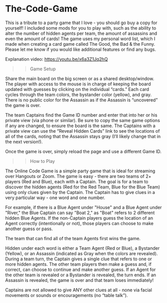 # The-Code-Game
This is a tribute to a party game that I love - you should go buy a copy for yourself! I included some mods for you to play with, such as the ability to alter the number of hidden agents per team, the amount of assassins and even the amount of cards! The game uses my personal word list, which I made when creating a card game called The Good, the Bad &amp; the Funny. Please let me know if you would like additional features or find any bugs.

Explanation video:
https://youtu.be/x6a3Z1Jq2hQ

>>Game Setup
 
Share the main board on the big screen or as a shared desktop/window. The player with access to the mouse is in charge of keeping the board updated with guesses by clicking on the individual “cards.” Each card cycles through the team colors, the bystander color (yellow), and gray. There is no public color for the Assassin as if the Assassin is “uncovered” the game is over.

The team Captains find the Game ID number and enter that into her or his private view (via phone or similar). Be sure to copy the same game options if any are changed, to ensure the board is the same. The Captains with a private view can use the “Reveal Hidden Cards” link to see the locations of all of the cards, noting that the Assassin stays gray (I’ll likely change that in the next version!).

Once the game is over, simply reload the page and use a different Game ID.</p>

>>How to Play

The Online Code Game is a simple party game that is ideal for streaming over Hangouts or Zoom. The game is easy - there are two teams of 2+ players (Red and Blue), each with a Captain. The goal is for a team to discover the hidden agents (Red for the Red Team, Blue for the Blue Team) using only clues given by the Captain. The Captain has to give clues in a very particular way - one word and one number.

For example, if there is a Blue Agent under "House" and a Blue Agent under "River," the Blue Captain can say "Boat 2," as "Boat" refers to 2 different hidden Blue Agents. If the non-Captain players guess the location of an Agent correctly (intentionally or not), those players can choose to make another guess or pass.

The team that can find all of the team Agents first wins the game.
    
Hidden under each word is either a Team Agent (Red or Blue), a Bystander (Yellow), or an Assassin (indicated as Gray when the colors are revealed). During a team turn, the Captain gives a single clue that refers to one or more hidden agents. The other team players then make a guess and, if correct, can choose to continue and make another guess. If an Agent for the other team is revealed or a Bystander is revealed, the turn ends. If an Assassin is revealed, the game is over and that team loses immediately!
    
Captains are not allowed to give ANY other clues at all - none via facial movements or sounds or encouragements (no “table talk”).
